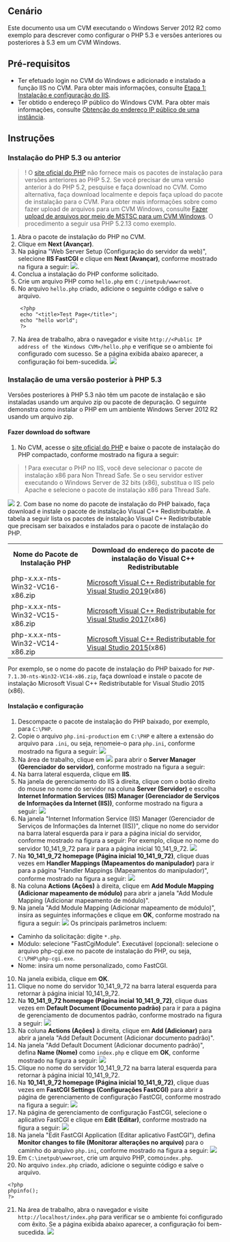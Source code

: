 ## Cenário

Este documento usa um CVM executando o Windows Server 2012 R2 como exemplo para descrever como configurar o PHP 5.3 e versões anteriores ou posteriores à 5.3 em um CVM Windows.


## Pré-requisitos

- Ter efetuado login no CVM do Windows e adicionado e instalado a função IIS no CVM. Para obter mais informações, consulte [Etapa 1: Instalação e configuração do IIS](https://intl.cloud.tencent.com/document/product/213/2755).
- Ter obtido o endereço IP público do Windows CVM. Para obter mais informações, consulte [Obtenção do endereço IP público de uma instância](https://intl.cloud.tencent.com/document/product/213/17940).

## Instruções

<span id="jump1"></span>
### Instalação do PHP 5.3 ou anterior

>! O [site oficial do PHP](http://windows.php.net/download/) não fornece mais os pacotes de instalação para versões anteriores ao PHP 5.2. Se você precisar de uma versão anterior à do PHP 5.2, pesquise e faça download no CVM. Como alternativa, faça download localmente e depois faça upload do pacote de instalação para o CVM. Para obter mais informações sobre como fazer upload de arquivos para um CVM Windows, consulte [Fazer upload de arquivos por meio de MSTSC para um CVM Windows](https://intl.cloud.tencent.com/document/product/213/2761). O procedimento a seguir usa PHP 5.2.13 como exemplo.
> 
1. Abra o pacote de instalação do PHP no CVM.
2. Clique em **Next (Avançar)**.
3. Na página "Web Server Setup (Configuração do servidor da web)", selecione **IIS FastCGI** e clique em **Next (Avançar)**, conforme mostrado na figura a seguir:
![](https://main.qcloudimg.com/raw/c5fc89547b020e6ec943732d16186a7b.png).
4. Conclua a instalação do PHP conforme solicitado.
5. Crie um arquivo PHP como `hello.php` em `C:/inetpub/wwwroot`.
6. No arquivo `hello.php` criado, adicione o seguinte código e salve o arquivo.
```
	<?php
	echo "<title>Test Page</title>";
	echo "hello world";
	?>
```
7. Na área de trabalho, abra o navegador e visite `http://<Public IP address of the Windows CVM>/hello.php` e verifique se o ambiente foi configurado com sucesso.
Se a página exibida abaixo aparecer, a configuração foi bem-sucedida.
![](https://main.qcloudimg.com/raw/0cdefc8707c4402e9ae5f9e6fa523ae1.png)

<span id="jump"></span>
### Instalação de uma versão posterior à PHP 5.3

Versões posteriores à PHP 5.3 não têm um pacote de instalação e são instaladas usando um arquivo zip ou pacote de depuração. O seguinte demonstra como instalar o PHP em um ambiente Windows Server 2012 R2 usando um arquivo zip.

#### Fazer download do software

1. No CVM, acesse o [site oficial do PHP](http://windows.php.net/download/) e baixe o pacote de instalação do PHP compactado, conforme mostrado na figura a seguir:
>! Para executar o PHP no IIS, você deve selecionar o pacote de instalação x86 para Non Thread Safe. Se o seu servidor estiver executando o Windows Server de 32 bits (x86), substitua o IIS pelo Apache e selecione o pacote de instalação x86 para Thread Safe.
>
![](https://main.qcloudimg.com/raw/b54dcb237ae24673cd592561ffc91bc0.png)
2. Com base no nome do pacote de instalação do PHP baixado, faça download e instale o pacote de instalação Visual C++ Redistributable.
A tabela a seguir lista os pacotes de instalação Visual C++ Redistributable que precisam ser baixados e instalados para o pacote de instalação do PHP.
<table>
<tr><th>Nome do Pacote de Instalação PHP</th><th>Download do endereço do pacote de instalação do Visual C++ Redistributable</th></tr>
<tr><td>php-x.x.x-nts-Win32-VC16-x86.zip</td><td><a href="https://visualstudio.microsoft.com/zh-hans/downloads/">Microsoft Visual C++ Redistributable for Visual Studio 2019</a>(x86)</td></tr>
<tr><td>php-x.x.x-nts-Win32-VC15-x86.zip</td><td><a href="https://visualstudio.microsoft.com/zh-hans/vs/older-downloads/">Microsoft Visual C++ Redistributable for Visual Studio 2017</a>(x86)</td></tr>
<tr><td>php-x.x.x-nts-Win32-VC14-x86.zip</td><td><a href="https://www.microsoft.com/zh-cn/download/details.aspx?id=48145">Microsoft Visual C++ Redistributable for Visual Studio 2015</a>(x86)</td></tr>
</table>
Por exemplo, se o nome do pacote de instalação do PHP baixado for <code>PHP-7.1.30-nts-Win32-VC14-x86.zip</code>, faça download e instale o pacote de instalação Microsoft Visual C++ Redistributable for Visual Studio 2015 (x86).

#### Instalação e configuração
1. Descompacte o pacote de instalação do PHP baixado, por exemplo, para `C:\PHP`.
2. Copie o arquivo `php.ini-production` em `C:\PHP` e altere a extensão do arquivo para `.ini`, ou seja, renomeie-o para `php.ini`, conforme mostrado na figura a seguir:
![](https://main.qcloudimg.com/raw/52d9a2098fe73c8ddb41366b9732a000.png)
3. Na área de trabalho, clique em <img src="https://main.qcloudimg.com/raw/f779581f1ce3edfead8c725ce1504009.png" style="margin: 0;"></img> para abrir o **Server Manager (Gerenciador do servidor)**, conforme mostrado na figura a seguir:
4. Na barra lateral esquerda, clique em **IIS**.
5. Na janela de gerenciamento do IIS à direita, clique com o botão direito do mouse no nome do servidor na coluna **Server (Servidor)** e escolha **Internet Information Services (IIS) Manager (Gerenciador de Serviços de Informações da Internet (IIS))**, conforme mostrado na figura a seguir:
![](https://main.qcloudimg.com/raw/55e0b4c86de284050e5d810e92650337.png)
6. Na janela "Internet Information Service (IIS) Manager (Gerenciador de Serviços de Informações da Internet (IIS))", clique no nome do servidor na barra lateral esquerda para ir para a página inicial do servidor, conforme mostrado na figura a seguir:
Por exemplo, clique no nome do servidor 10_141_9_72 para ir para a página inicial 10_141_9_72.
![](https://main.qcloudimg.com/raw/ab0f2306624452d4a3ab9fd5389d5b1d.png)
7. Na **10_141_9_72 homepage (Página inicial 10_141_9_72)**, clique duas vezes em **Handler Mappings (Mapeamentos do manipulador)** para ir para a página "Handler Mappings (Mapeamentos do manipulador)", conforme mostrado na figura a seguir:
![](https://main.qcloudimg.com/raw/916a9cc9ce1270dbbfe6ddbb58f937e7.png)
8. Na coluna **Actions (Ações)** à direita, clique em **Add Module Mapping (Adicionar mapeamento de módulo)** para abrir a janela "Add Module Mapping (Adicionar mapeamento de módulo)".
9. Na janela "Add Module Mapping (Adicionar mapeamento de módulo)", insira as seguintes informações e clique em **OK**, conforme mostrado na figura a seguir:
![](https://main.qcloudimg.com/raw/a4d139682fc14204acd77ac3d1ea10eb.png)
Os principais parâmetros incluem:
 - Caminho da solicitação: digite `*.php`.
 - Módulo: selecione "FastCgiModule".
 Executável (opcional): selecione o arquivo php-cgi.exe no pacote de instalação do PHP, ou seja, `C:\PHP\php-cgi.exe`.
 - Nome: insira um nome personalizado, como FastCGI.
10. Na janela exibida, clique em **OK**. 
11. Clique no nome do servidor 10_141_9_72 na barra lateral esquerda para retornar à página inicial 10_141_9_72.
12. Na **10_141_9_72 homepage (Página incial 10_141_9_72)**, clique duas vezes em **Default Document (Documento padrão)** para ir para a página de gerenciamento de documentos padrão, conforme mostrado na figura a seguir:
![](https://main.qcloudimg.com/raw/6a896eeb929ae0104b1792e08bd895a6.png)
13. Na coluna **Actions (Ações)** à direita, clique em **Add (Adicionar)** para abrir a janela "Add Default Document (Adicionar documento padrão)".
14. Na janela "Add Default Document (Adicionar documento padrão)", defina **Name (Nome)** como `index.php` e clique em **OK**, conforme mostrado na figura a seguir:
![](https://main.qcloudimg.com/raw/2d09af5d86755dd481b13efb0b3619a2.png)
15. Clique no nome do servidor 10_141_9_72 na barra lateral esquerda para retornar à página inicial 10_141_9_72.
16. Na **10_141_9_72 homepage (Página inicial 10_141_9_72)**, clique duas vezes em **FastCGI Settings (Configurações FastCGI)** para abrir a página de gerenciamento de configuração FastCGI, conforme mostrado na figura a seguir:
![](https://main.qcloudimg.com/raw/2a0693d3b837804b546fc690b4fb5cee.png)
17. Na página de gerenciamento de configuração FastCGI, selecione o aplicativo FastCGI e clique em **Edit (Editar)**, conforme mostrado na figura a seguir:
![](https://main.qcloudimg.com/raw/2038fa0df5c08820dc028fb3635fcda4.png)
18. Na janela "Edit FastCGI Application (Editar aplicativo FastCGI"), defina **Monitor changes to file (Monitorar alterações no arquivo)** para o caminho do arquivo `php.ini`, conforme mostrado na figura a seguir:
![](https://main.qcloudimg.com/raw/b1aa458607934a5331b51e22762d0dec.png)
19. Em `C:\inetpub\wwwroot`, crie um arquivo PHP, como`index.php`.
20. No arquivo `index.php` criado, adicione o seguinte código e salve o arquivo.
```
<?php
phpinfo();
?>
```
21. Na área de trabalho, abra o navegador e visite `http://localhost/index.php` para verificar se o ambiente foi configurado com êxito.
Se a página exibida abaixo aparecer, a configuração foi bem-sucedida.
![](https://main.qcloudimg.com/raw/ccd08fd9af6afe4ee2c3bf38f9e581b9.png)

